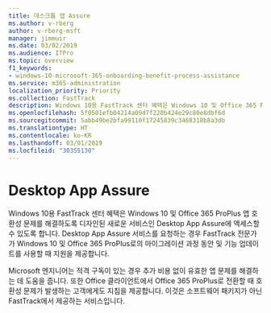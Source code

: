 ```yaml
---
title: 데스크톱 앱 Assure
ms.author: v-rberg
author: v-rberg-msft
manager: jimmuir
ms.date: 03/02/2019
ms.audience: ITPro
ms.topic: overview
f1_keywords:
- windows-10-microsoft-365-onboarding-benefit-process-assistance
ms.service: m365-administration
localization_priority: Priority
ms.collection: FastTrack
description: Windows 10용 FastTrack 센터 혜택은 Windows 10 및 Office 365 ProPlus 앱 호환성 문제를 해결하도록 디자인된 서비스인 Desktop App Assure에 액세스할 수 있도록 합니다.
ms.openlocfilehash: 5f0501efb04214a09d7f220b424e29c80e8dbf6d
ms.sourcegitcommit: 5abb49be2bfa99110f17245839c3468318b8a3db
ms.translationtype: HT
ms.contentlocale: ko-KR
ms.lasthandoff: 03/01/2019
ms.locfileid: "30355130"
---
```

# <a name="desktop-app-assure"></a>Desktop App Assure

Windows 10용 FastTrack 센터 혜택은 Windows 10 및 Office 365 ProPlus 앱 호환성 문제를 해결하도록 디자인된 새로운 서비스인 Desktop App Assure에 액세스할 수 있도록 합니다. Desktop App Assure 서비스를 요청하는 경우 FastTrack 전문가가 Windows 10 및 Office 365 ProPlus로의 마이그레이션 과정 동안 및 기능 업데이트를 사용할 때 지원을 제공합니다. 

Microsoft 엔지니어는 적격 구독이 있는 경우 추가 비용 없이 유효한 앱 문제를 해결하는 데 도움을 줍니다. 또한 Office 클라이언트에서 Office 365 ProPlus로 전환할 때 호환성 문제가 발생하는 고객에게도 지침을 제공합니다. 이것은 소프트웨어 패키지가 아닌 FastTrack에서 제공하는 서비스입니다.

  

    

 
